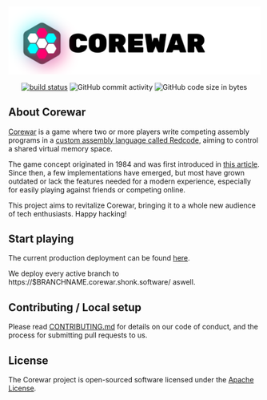 <picture>
 <source media="(prefers-color-scheme: dark)" srcset="./assets/darkmode-titlebar.svg">
 <img alt="picture of game logo" src="./assets/lightmode-titlebar.svg">
</picture>

<p align="center">
    <a href="https://github.com/corewar-teamprojekt/corewar/actions"><img alt="build status" src="https://img.shields.io/github/actions/workflow/status/corewar-teamprojekt/corewar/build-and-deploy.yml"></a>
    <img alt="GitHub commit activity" src="https://img.shields.io/github/commit-activity/m/corewar-teamprojekt/corewar">
    <img alt="GitHub code size in bytes" src="https://img.shields.io/github/languages/code-size/corewar-teamprojekt/corewar">
</p>

## About Corewar

[Corewar](https://en.wikipedia.org/wiki/Core_War) is a game where two or more players write competing assembly programs in a [custom assembly language called Redcode](https://github.com/corewar-teamprojekt/corewar/wiki/Redcode), aiming to control a shared virtual memory space.

The game concept originated in 1984 and was first introduced in [this article](https://corewar.co.uk/standards/cwg.txt). Since then, a few implementations have emerged, but most have grown outdated or lack the features needed for a modern experience, especially for easily playing against friends or competing online.

This project aims to revitalize Corewar, bringing it to a whole new audience of tech enthusiasts. Happy hacking!

## Start playing
The current production deployment can be found [here](https://corewar.shonk.software/).

We deploy every active branch to https://$BRANCHNAME.corewar.shonk.software/ aswell.


## Contributing / Local setup

Please read [CONTRIBUTING.md](CONTRIBUTING.md) for details on our code of conduct, and the process for submitting pull requests to us.


## License

The Corewar project is open-sourced software licensed under the [Apache License](https://www.apache.org/licenses/LICENSE-2.0.txt). 
